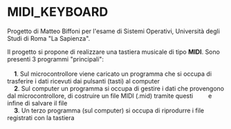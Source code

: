 # MIDI_KEYBOARD
Progetto di Matteo Biffoni per l'esame di Sistemi Operativi, Università degli Studi di Roma \"La Sapienza\".

Il progetto si propone di realizzare una tastiera musicale di tipo **MIDI**.
Sono presenti 3 programmi \"principali\":\
\
&nbsp;&nbsp;&nbsp;&nbsp;**1**.  Sul microcontrollore viene caricato un programma che si occupa di trasferire i dati ricevuti dai pulsanti (tasti) al computer\
&nbsp;&nbsp;&nbsp;&nbsp;**2**.  Sul computer un programma si occupa di gestire i dati che provengono dal microcontrollore, di costruire un file MIDI (.mid) tramite questi
&nbsp;&nbsp;&nbsp;&nbsp;&nbsp;&nbsp;&nbsp;&nbsp;e infine di salvare il file\
&nbsp;&nbsp;&nbsp;&nbsp;**3**.  Un terzo programma (sul computer) si occupa di riprodurre i file registrati con la tastiera
